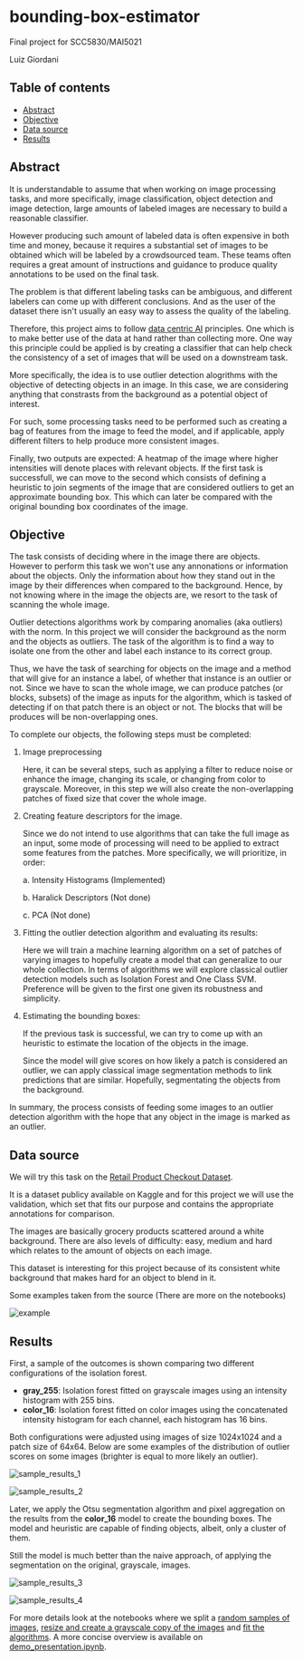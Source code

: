 # bounding-box-estimator

Final project for SCC5830/MAI5021

Luiz Giordani

## Table of contents
  - [Abstract](#abstract)
  - [Objective](#objective)
  - [Data source](#data-source)
  - [Results](#results)

## Abstract

It is understandable to assume that when working on image processing tasks, and more specifically, image classification, object detection and image detection, large amounts of labeled images are necessary to build a reasonable classifier.

However producing such amount of labeled data is often expensive in both time and money, because it requires a substantial set of images to be obtained which will be labeled by a crowdsourced team. These teams often requires a great amount of instructions and guidance to produce quality annotations to be used on the final task.

The problem is that different labeling tasks can be ambiguous, and different labelers can come up with different conclusions. And as the user of the dataset there isn't usually an easy way to assess the quality of the labeling.

Therefore, this project aims to follow [data centric AI](https://datacentricai.org/labeling-and-crowdsourcing/) principles. One which is to make better use of the data at hand rather than collecting more. One way this principle could be applied is by creating a classifier that can help check the consistency of a set of images that will be used on a downstream task. 

More specifically, the idea is to use outlier detection alogrithms with the objective of detecting objects in an image. In this case, we are considering anything that constrasts from the background as a potential object of interest.

For such, some processing tasks need to be performed such as creating a bag of features from the image to feed the model, and if applicable, apply different filters to help produce more consistent images.

Finally, two outputs are expected: A heatmap of the image where higher intensities will denote places with relevant objects. If the first task is successfull, we can move to the second which consists of defining a heuristic to join segments of the image that are considered outliers to get an approximate bounding box. This which can later be compared with the original bounding box coordinates of the image.

## Objective

The task consists of deciding where in the image there are objects. However to perform this task we won't use any annonations or information about the objects. Only the information about how they stand out in the image by their differences when compared to the background. Hence, by not knowing where in the image the objects are, we resort to the task of scanning the whole image.

Outlier detections algorithms work by comparing anomalies (aka outliers) with the norm. In this project we will consider the background as the norm and the objects as outliers. The task of the algorithm is to find a way to isolate one from the other and label each instance to its correct group.

Thus, we have the task of searching for objects on the image and a method that will give for an instance a label, of whether that instance is an outlier or not. Since we have to scan the whole image, we can produce patches (or blocks, subsets) of the image as inputs for the algorithm, which is tasked of detecting if on that patch there is an object or not. The blocks that will be produces will be non-overlapping ones.

To complete our objects, the following steps must be completed:
1. Image preprocessing
    
    Here, it can be several steps, such as applying a filter to reduce noise or enhance the image, changing its scale, or changing from color to grayscale. Moreover, in this step we will also create the non-overlapping patches of fixed size that cover the whole image.

2. Creating feature descriptors for the image.

    Since we do not intend to use algorithms that can take the full image as an input, some mode of processing will need to be applied to extract some features from the patches. More specifically, we will prioritize, in order:
    
    a. Intensity Histograms (Implemented)
    
    b. Haralick Descriptors (Not done)
    
    c. PCA (Not done)

3. Fitting the outlier detection algorithm and evaluating its results:

    Here we will train a machine learning algorithm on a set of patches of varying images to hopefully create a model that can generalize to our whole collection. In terms of algorithms we will explore classical outlier detection models such as Isolation Forest and One Class SVM. Preference will be given to the first one given its robustness and simplicity.

4. Estimating the bounding boxes:

    If the previous task is successful, we can try to come up with an heuristic to estimate the location of the objects in the image. 

    Since the model will give scores on how likely a patch is considered an outlier, we can apply classical image segmentation methods to link predictions that are similar. Hopefully, segmentating the objects from the background.

In summary, the process consists of feeding some images to an outlier detection algorithm with the hope that any object in the image is marked as an outlier.

## Data source

We will try this task on the [Retail Product Checkout Dataset](https://www.kaggle.com/datasets/diyer22/retail-product-checkout-dataset). 

It is a dataset publicy available on Kaggle and for this project we will use the validation, which set that fits our purpose and contains the appropriate annotations for comparison.

The images are basically grocery products scattered around a white background. There are also levels of difficulty: easy, medium and hard which relates to the amount of objects on each image.

This dataset is interesting for this project because of its consistent white background that makes hard for an object to blend in it.

Some examples taken from the source (There are more on the notebooks)

![example](/.img/image_source.png)

## Results

First, a sample of the outcomes is shown comparing two different configurations of the isolation forest.
* **gray_255**: Isolation forest fitted on grayscale images using an intensity histogram with 255 bins.
* **color_16**: Isolation forest fitted on color images using the concatenated intensity histogram for each channel, each histogram has 16 bins.

Both configurations were adjusted using images of size 1024x1024 and a patch size of 64x64. Below are some examples of the distribution of outlier scores on some images (brighter is equal to more likely an outlier).

![sample_results_1](/.img/results_1.png)

![sample_results_2](/.img/results_2.png)

Later, we apply the Otsu segmentation algorithm and pixel aggregation on the results from the **color_16** model to create the bounding boxes. The model and heuristic are capable of finding objects, albeit, only a cluster of them. 

Still the model is much better than the naive approach, of applying the segmentation on the original, grayscale, images.

![sample_results_3](/.img/results_3.png)

![sample_results_4](/.img/results_4.png)

For more details look at the notebooks where we split a [random samples of images](01_take_samples.ipynb), [resize and create a grayscale copy of the images](02_preprocess.ipynb) and [fit the algorithms](03_algorithm.ipynb). A more concise overview is available on [demo_presentation.ipynb](demo_presentation.ipynb).